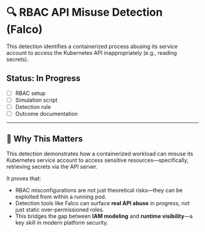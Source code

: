 # 🔍 RBAC API Misuse Detection (Falco)

This detection identifies a containerized process abusing its service account to access the Kubernetes API inappropriately (e.g., reading secrets).

## Status: In Progress

- [ ] RBAC setup
- [ ] Simulation script
- [ ] Detection rule
- [ ] Outcome documentation
---

## 🎯 Why This Matters

This detection demonstrates how a containerized workload can misuse its Kubernetes service account to access sensitive resources—specifically, retrieving secrets via the API server. 

It proves that:
- RBAC misconfigurations are not just theoretical risks—they can be exploited from within a running pod.
- Detection tools like Falco can surface **real API abuse** in progress, not just static over-permissioned roles.
- This bridges the gap between **IAM modeling** and **runtime visibility**—a key skill in modern platform security.